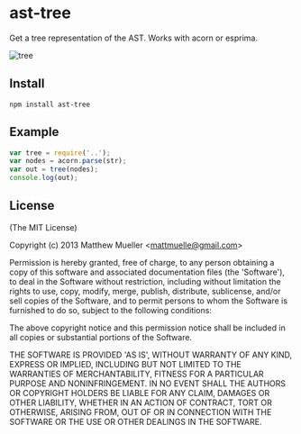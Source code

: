 
# ast-tree

  Get a tree representation of the AST. Works with acorn or esprima.

  ![tree](https://i.cloudup.com/WsXWCO2jab.png)

## Install

    npm install ast-tree

## Example

```js
var tree = require('..');
var nodes = acorn.parse(str);
var out = tree(nodes);
console.log(out);
```

## License

(The MIT License)

Copyright (c) 2013 Matthew Mueller &lt;mattmuelle@gmail.com&gt;

Permission is hereby granted, free of charge, to any person obtaining
a copy of this software and associated documentation files (the
'Software'), to deal in the Software without restriction, including
without limitation the rights to use, copy, modify, merge, publish,
distribute, sublicense, and/or sell copies of the Software, and to
permit persons to whom the Software is furnished to do so, subject to
the following conditions:

The above copyright notice and this permission notice shall be
included in all copies or substantial portions of the Software.

THE SOFTWARE IS PROVIDED 'AS IS', WITHOUT WARRANTY OF ANY KIND,
EXPRESS OR IMPLIED, INCLUDING BUT NOT LIMITED TO THE WARRANTIES OF
MERCHANTABILITY, FITNESS FOR A PARTICULAR PURPOSE AND NONINFRINGEMENT.
IN NO EVENT SHALL THE AUTHORS OR COPYRIGHT HOLDERS BE LIABLE FOR ANY
CLAIM, DAMAGES OR OTHER LIABILITY, WHETHER IN AN ACTION OF CONTRACT,
TORT OR OTHERWISE, ARISING FROM, OUT OF OR IN CONNECTION WITH THE
SOFTWARE OR THE USE OR OTHER DEALINGS IN THE SOFTWARE.
